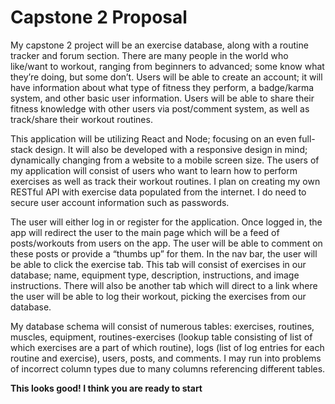 # Capstone 2 Proposal

My capstone 2 project will be an exercise database, along with a routine tracker and forum section. There are many people in the world who like/want to workout, ranging from beginners to advanced; some know what they’re doing, but some don’t. Users will be able to create an account; it will have information about what type of fitness they perform, a badge/karma system, and other basic user information. Users will be able to share their fitness knowledge with other users via post/comment system, as well as track/share their workout routines.

This application will be utilizing React and Node; focusing on an even full-stack design. It will also be developed with a responsive design in mind; dynamically changing from a website to a mobile screen size.
The users of my application will consist of users who want to learn how to perform exercises as well as track their workout routines. I plan on creating my own RESTful API with exercise data populated from the internet. I do need to secure user account information such as passwords.

The user will either log in or register for the application. Once logged in, the app will redirect the user to the main page which will be a feed of posts/workouts from users on the app. The user will be able to comment on these posts or provide a “thumbs up” for them. In the nav bar, the user will be able to click the exercise tab. This tab will consist of exercises in our database; name, equipment type, description, instructions, and image instructions. There will also be another tab which will direct to a link where the user will be able to log their workout, picking the exercises from our database.

My database schema will consist of numerous tables: exercises, routines, muscles, equipment, routines-exercises (lookup table consisting of list of which exercises are a part of which routine), logs (list of log entries for each routine and exercise), users, posts, and comments. I may run into problems of incorrect column types due to many columns referencing different tables.


**This looks good! I think you are ready to start**